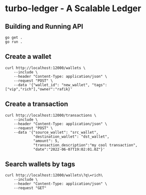 # turbo-ledger - A Scalable Ledger
## Building and Running API
```shell
go get .
go run .
```

## Create a wallet
```shell
curl http://localhost:12000/wallets \
    --include \
    --header "Content-Type: application/json" \
    --request "POST" \
    --data '{"wallet_id": "new_wallet", "tags": ["vip","rich"],"owner":"rafik}'
```

## Create a transaction
```shell
curl http://localhost:12000/transactions \
    --include \
    --header "Content-Type: application/json" \
    --request "POST" \
    --data '{"source_wallet": "src_wallet",
             "destination_wallet": "dst_wallet",
             "amount": 5,
             "transaction_description":"my cool transaction",
             "date":"2022-06-07T19:02:01.0Z"}'
```

## Search wallets by tags
```shell
curl http://localhost:12000/wallets\?q\=rich\
    --include \
    --header "Content-Type: application/json" \
    --request "GET" 
```